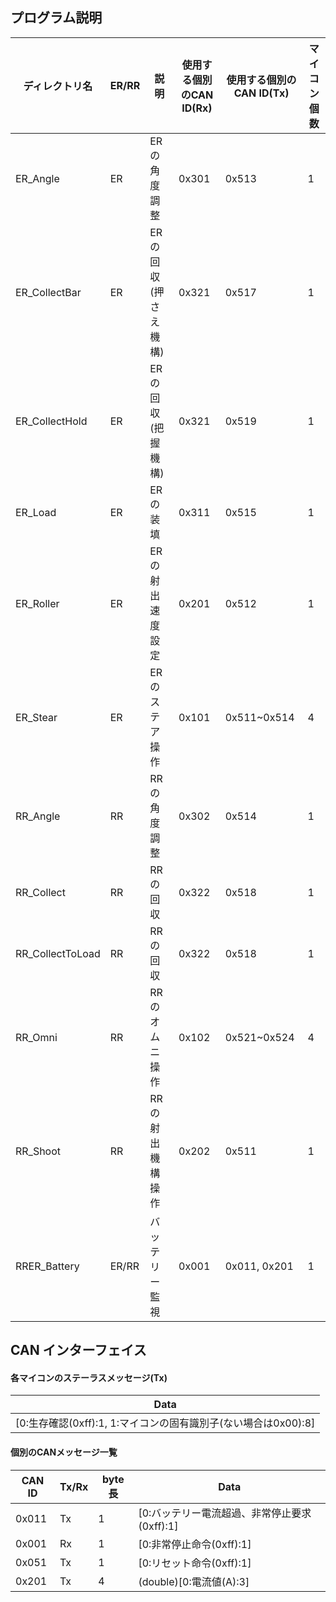 ## プログラム説明

| ディレクトリ名          | ER/RR | 説明              | 使用する個別のCAN ID(Rx) | 使用する個別のCAN ID(Tx) | マイコン個数 |
|------------------|-------|-----------------|-------------------|-------------------|--------|
| ER_Angle         | ER    | ERの角度調整         | 0x301             | 0x513             | 1      |
| ER_CollectBar    | ER    | ERの回収(押さえ機構)    | 0x321             | 0x517             | 1      |
| ER_CollectHold   | ER    | ERの回収(把握機構)     | 0x321             | 0x519             | 1      |
| ER_Load          | ER    | ERの装填           | 0x311             | 0x515             | 1      |
| ER_Roller        | ER    | ERの射出速度設定       | 0x201             | 0x512             | 1      |
| ER_Stear         | ER    | ERのステア操作        | 0x101             | 0x511~0x514       | 4      |
| RR_Angle         | RR    | RRの角度調整         | 0x302             | 0x514             | 1      |
| RR_Collect       | RR    | RRの回収           | 0x322             | 0x518             | 1      |
| RR_CollectToLoad | RR    | RRの回収           | 0x322             | 0x518             | 1      |
| RR_Omni          | RR    | RRのオムニ操作        | 0x102             | 0x521~0x524       | 4      |
| RR_Shoot         | RR    | RRの射出機構操作       | 0x202             | 0x511             | 1      |
| RRER_Battery     | ER/RR | バッテリー監視         | 0x001             | 0x011, 0x201      | 1      |

## CAN インターフェイス

#### 各マイコンのステーラスメッセージ(Tx)
| Data                                                      |
|-----------------------------------------------------------|
| [0:生存確認(0xff):1, 1:マイコンの固有識別子(ない場合は0x00):8]               |      

#### 個別のCANメッセージ一覧
| CAN ID | Tx/Rx | byte長 | Data                         |
|--------|-------|-------|------------------------------|
| 0x011  | Tx    | 1     | [0:バッテリー電流超過、非常停止要求(0xff):1] |
| 0x001  | Rx    | 1     | [0:非常停止命令(0xff):1]           |
| 0x051  | Tx    | 1     | [0:リセット命令(0xff):1]           |
| 0x201  | Tx    | 4     | (double)[0:電流値(A):3]         |
